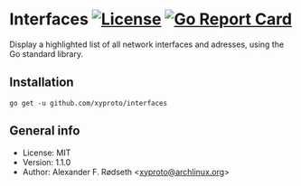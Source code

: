 # Interfaces [![License](http://img.shields.io/badge/license-MIT-red.svg?style=flat)](https://raw.githubusercontent.com/xyproto/interfaces/master/LICENSE) [![Go Report Card](https://goreportcard.com/badge/github.com/xyproto/interfaces)](https://goreportcard.com/report/github.com/xyproto/interfaces)

Display a highlighted list of all network interfaces and adresses, using the Go standard library.

## Installation

    go get -u github.com/xyproto/interfaces

## General info

* License: MIT
* Version: 1.1.0
* Author: Alexander F. Rødseth &lt;xyproto@archlinux.org&gt;
